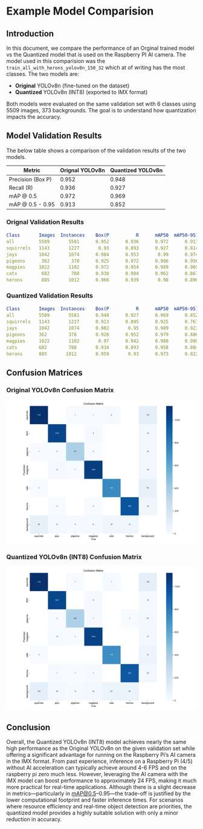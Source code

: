 # Example Model Comparision

## Introduction
In this document, we compare the performance of an Orginal trained model vs the Quantized model that
is used on the Raspberry PI AI camera. 
The model used in this comparision was the `train_all_with_herons_yolov8n_150_32` which at of writing has
the most classes.  The two models are:

* __Original__ YOLOv8n (fine-tuned on the dataset)  
* __Quantized__ YOLOv8n (INT8) (exported to IMX format)

Both models were evaluated on the same validation set with 6 classes using 5509 images, 373 backgrounds. 
The goal is to understand how quantization impacts the accuracy.


## Model Validation Results
The below table shows a comparison of the validation results of the two models.


| Metric            | Orignal YOLOv8n | Quantized YOLOv8n |
|-------------------|-----------------|-------------------|
| Precision (Box P) | 0.952           | 0.948             |
| Recall (R)        | 0.936           | 0.927             |
| mAP @ 0.5         | 0.972           | 0.969             |
| mAP @ 0.5 - 0.95  | 0.913           | 0.852             |


### Orignal Validation Results
```yaml
Class       Images  Instances    Box(P          R      mAP50  mAP50-95):
all         5509       5581      0.952      0.936      0.972      0.913
squirrels   1143       1227       0.93      0.893      0.927      0.814
jays        1042       1074      0.984      0.953       0.99      0.974
pigeons      362        378      0.925      0.972      0.986      0.956
magpies     1022       1102      0.972      0.954      0.989      0.969
cats         682        788      0.938      0.904      0.962      0.867
herons       885       1012      0.966      0.939       0.98      0.896
```

### Quantized Validation Results
```yaml
Class       Images  Instances    Box(P          R      mAP50  mAP50-95): 
all         5509       5581      0.948      0.927      0.969      0.852
squirrels   1143       1227      0.913      0.895      0.925      0.767
jays        1042       1074      0.982       0.95      0.989      0.923
pigeons     362        378       0.928      0.952      0.979      0.886
magpies     1022       1102       0.97      0.942      0.988      0.908
cats        682        788       0.934      0.893      0.958      0.804
herons      885       1012       0.959       0.93      0.973      0.822
```

## Confusion Matrices
### Original YOLOv8n Confusion Matrix
![confusion matrix tolov8n original](images/confusion_matrix_yolov8n_original.png)

### Quantized YOLOv8n (INT8) Confusion Matrix
![confusion matrix tolov8n quantized](images/confusion_matrix_yolov8n_quantized.png)

## Conclusion 

Overall, the Quantized YOLOv8n (INT8) model achieves nearly the same high performance as the Original YOLOv8n on the given
validation set while offering a significant advantage for running on the Raspberry Pi’s AI camera in the IMX format.
From past experience, inference on a Raspberry Pi (4/5) without AI acceleration can typically achieve around 4-6 FPS and on the raspberry pi zero much less. 
However, leveraging the AI camera with the IMX model can boost performance to approximately 24 FPS, making it much more practical 
for real-time applications. Although there is a slight decrease in metrics—particularly in mAP@0.5–0.95—the trade-off is 
justified by the lower computational footprint and faster inference times. For scenarios where resource efficiency and 
real-time object detection are priorities, the quantized model provides a highly suitable solution with only a minor reduction in accuracy.
